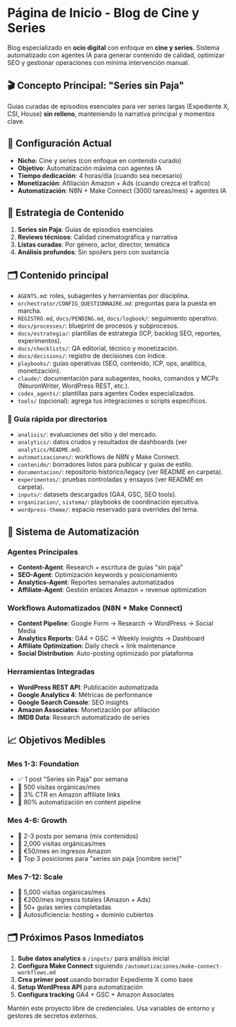 # Página de Inicio - Blog de Cine y Series

Blog especializado en **ocio digital** con enfoque en **cine y series**. Sistema automatizado con agentes IA para generar contenido de calidad, optimizar SEO y gestionar operaciones con mínima intervención manual.

## 🎬 Concepto Principal: "Series sin Paja"
Guías curadas de episodios esenciales para ver series largas (Expediente X, CSI, House) **sin relleno**, manteniendo la narrativa principal y momentos clave.

## 🚀 Configuración Actual
- **Nicho**: Cine y series (con enfoque en contenido curado)
- **Objetivo**: Automatización máxima con agentes IA
- **Tiempo dedicación**: 4 horas/día (cuando sea necesario)
- **Monetización**: Afiliación Amazon + Ads (cuando crezca el tráfico)
- **Automatización**: N8N + Make Connect (3000 tareas/mes) + agentes IA

## 🎯 Estrategia de Contenido
1. **Series sin Paja**: Guías de episodios esenciales
2. **Reviews técnicos**: Calidad cinematográfica y narrativa
3. **Listas curadas**: Por género, actor, director, temática
4. **Análisis profundos**: Sin spoilers pero con sustancia

## 🗂️ Contenido principal
- `AGENTS.md`: roles, subagentes y herramientas por disciplina.
- `orchestrator/CONFIG_QUESTIONNAIRE.md`: preguntas para la puesta en marcha.
- `REGISTRO.md`, `docs/PENDING.md`, `docs/logbook/`: seguimiento operativo.
- `docs/processes/`: blueprint de procesos y subprocesos.
- `docs/estrategia/`: plantillas de estrategia (ICP, backlog SEO, reportes, experimentos).
- `docs/checklists/`: QA editorial, técnico y monetización.
- `docs/decisions/`: registro de decisiones con índice.
- `playbooks/`: guías operativas (SEO, contenido, ICP, ops, analítica, monetización).
- `claude/`: documentación para subagentes, hooks, comandos y MCPs (NeuronWriter, WordPress REST, etc.).
- `codex_agents/`: plantillas para agentes Codex especializados.
- `tools/` (opcional): agrega tus integraciones o scripts específicos.

### 🧭 Guía rápida por directorios
- `analisis/`: evaluaciones del sitio y del mercado.
- `analytics/`: datos crudos y resultados de dashboards (ver `analytics/README.md`).
- `automatizaciones/`: workflows de N8N y Make Connect.
- `contenido/`: borradores listos para publicar y guías de estilo.
- `documentacion/`: repositorio histórico/legacy (ver README en carpeta).
- `experimentos/`: pruebas controladas y ensayos (ver README en carpeta).
- `inputs/`: datasets descargados (GA4, GSC, SEO tools).
- `organizacion/`, `sistema/`: playbooks de coordinación ejecutiva.
- `wordpress-theme/`: espacio reservado para overrides del tema.

## 🤖 Sistema de Automatización

### Agentes Principales
- **Content-Agent**: Research + escritura de guías "sin paja"
- **SEO-Agent**: Optimización keywords y posicionamiento
- **Analytics-Agent**: Reportes semanales automatizados
- **Affiliate-Agent**: Gestión enlaces Amazon + revenue optimization

### Workflows Automatizados (N8N + Make Connect)
- **Content Pipeline**: Google Form → Research → WordPress → Social Media
- **Analytics Reports**: GA4 + GSC → Weekly insights → Dashboard
- **Affiliate Optimization**: Daily check + link maintenance
- **Social Distribution**: Auto-posting optimizado por plataforma

### Herramientas Integradas
- **WordPress REST API**: Publicación automatizada
- **Google Analytics 4**: Métricas de performance
- **Google Search Console**: SEO insights
- **Amazon Associates**: Monetización por afiliación
- **IMDB Data**: Research automatizado de series

## 📈 Objetivos Medibles

### Mes 1-3: Foundation
- ✅ 1 post "Series sin Paja" por semana
- 🎯 500 visitas orgánicas/mes
- 🎯 3% CTR en Amazon affiliate links
- 🎯 80% automatización en content pipeline

### Mes 4-6: Growth
- 🎯 2-3 posts por semana (mix contenidos)
- 🎯 2,000 visitas orgánicas/mes
- 🎯 €50/mes en ingresos Amazon
- 🎯 Top 3 posiciones para "series sin paja [nombre serie]"

### Mes 7-12: Scale
- 🎯 5,000 visitas orgánicas/mes
- 🎯 €200/mes ingresos totales (Amazon + Ads)
- 🎯 50+ guías series completadas
- 🎯 Autosuficiencia: hosting + dominio cubiertos

## 🗂️ Próximos Pasos Inmediatos

1. **Sube datos analytics** a `/inputs/` para análisis inicial
2. **Configura Make Connect** siguiendo `/automatizaciones/make-connect-workflows.md`
3. **Crea primer post** usando borrador Expediente X como base
4. **Setup WordPress API** para automatización
5. **Configura tracking** GA4 + GSC + Amazon Associates

Mantén este proyecto libre de credenciales. Usa variables de entorno y gestores de secretos externos.
